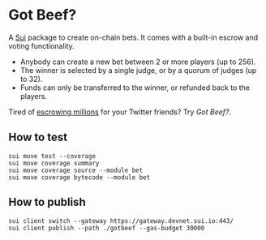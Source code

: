 # Got Beef?

A [Sui](https://sui.io/) package to create on-chain bets. It comes with a built-in escrow and voting functionality.

- Anybody can create a new bet between 2 or more players (up to 256).
- The winner is selected by a single judge, or by a quorum of judges (up to 32).
- Funds can only be transferred to the winner, or refunded back to the players.

Tired of [escrowing millions](https://twitter.com/GiganticRebirth/status/1503335929976664065) for your Twitter friends? Try _Got Beef?_.

## How to test
```
sui move test --coverage
sui move coverage summary
sui move coverage source --module bet
sui move coverage bytecode --module bet
```

## How to publish
```
sui client switch --gateway https://gateway.devnet.sui.io:443/
sui client publish --path ./gotbeef --gas-budget 30000
```
